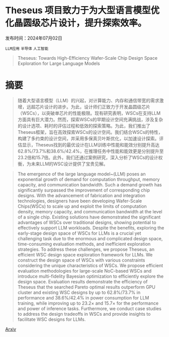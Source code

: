 # Theseus 项目致力于为大型语言模型优化晶圆级芯片设计，提升探索效率。

发布时间：2024年07月02日

`LLM应用` `半导体` `人工智能`

> Theseus: Towards High-Efficiency Wafer-Scale Chip Design Space Exploration for Large Language Models

# 摘要

> 随着大型语言模型（LLM）的兴起，对计算能力、内存和通信带宽的需求激增，远超芯片设计的进步。为此，设计师们正致力于开发晶圆级芯片（WSCs），以突破单芯片的性能极限。现有研究表明，WSCs在支持LLM方面具有巨大潜力。然而，探索WSCs的早期设计空间充满挑战，涉及复杂的设计选项、耗时的评估过程和低效的探索策略。为此，我们推出了Theseus框架，旨在高效探索WSCs的设计空间。我们结合WSCs的特性，构建了多约束的设计空间，并采用多保真贝叶斯优化，以加速设计探索。评估显示，Theseus找到的最优设计在LLM训练中性能和能效分别提升高达62.8%/73.7%和38.6%/42.4%，在推理任务中性能和能效更是分别提升至23.2倍和15.7倍。此外，我们还通过案例研究，深入分析了WSCs的设计权衡，为未来LLM的WSC设计提供了宝贵见解。

> The emergence of the large language model~(LLM) poses an exponential growth of demand for computation throughput, memory capacity, and communication bandwidth. Such a demand growth has significantly surpassed the improvement of corresponding chip designs. With the advancement of fabrication and integration technologies, designers have been developing Wafer-Scale Chips(WSCs) to scale up and exploit the limits of computation density, memory capacity, and communication bandwidth at the level of a single chip. Existing solutions have demonstrated the significant advantages of WSCs over traditional designs, showing potential to effectively support LLM workloads.
  Despite the benefits, exploring the early-stage design space of WSCs for LLMs is a crucial yet challenging task due to the enormous and complicated design space, time-consuming evaluation methods, and inefficient exploration strategies. To address these challenges, we propose Theseus, an efficient WSC design space exploration framework for LLMs. We construct the design space of WSCs with various constraints considering the unique characteristics of WSCs. We propose efficient evaluation methodologies for large-scale NoC-based WSCs and introduce multi-fidelity Bayesian optimization to efficiently explore the design space. Evaluation results demonstrate the efficiency of Theseus that the searched Pareto optimal results outperform GPU cluster and existing WSC designs by up to 62.8%/73.7% in performance and 38.6%/42.4% in power consumption for LLM training, while improving up to 23.2$\times$ and 15.7$\times$ for the performance and power of inference tasks. Furthermore, we conduct case studies to address the design tradeoffs in WSCs and provide insights to facilitate WSC designs for LLMs.

[Arxiv](https://arxiv.org/abs/2407.02079)